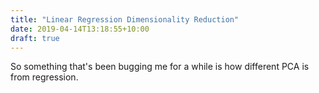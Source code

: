 ```yaml
---
title: "Linear Regression Dimensionality Reduction"
date: 2019-04-14T13:18:55+10:00
draft: true
---
```


So something that's been bugging me for a while is how different PCA is from regression.


